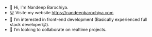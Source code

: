 - 👋 Hi, I’m Nandeep Barochiya.
- 💻 Visite my website https://nandeepbarochiya.com
- 👀 I’m interested in front-end development (Basically experienced full stack developer😜).
- 💞️ I’m looking to collaborate on realtime projects. 


<!---
Nandeep2750/Nandeep2750 is a ✨ special ✨ repository because its `README.md` (this file) appears on your GitHub profile.
You can click the Preview link to take a look at your changes.
--->
